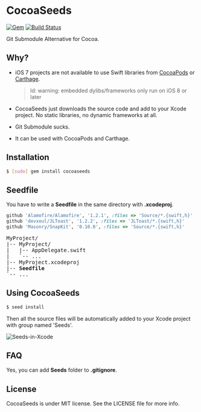 CocoaSeeds
==========

[![Gem](https://img.shields.io/gem/v/cocoaseeds.svg)](https://rubygems.org/gems/cocoaseeds)
[![Build Status](https://travis-ci.org/devxoul/CocoaSeeds.svg?branch=master)](https://travis-ci.org/devxoul/CocoaSeeds)

Git Submodule Alternative for Cocoa.


Why?
----

- iOS 7 projects are not available to use Swift libraries from [CocoaPods](https://cocoapods.org) or [Carthage](https://github.com/Carthage/Carthage).
    > ld: warning: embedded dylibs/frameworks only run on iOS 8 or later

- CocoaSeeds just downloads the source code and add to your Xcode project. No static libraries, no dynamic frameworks at all.
- Git Submodule sucks.
- It can be used with CocoaPods and Carthage.


Installation
------------

```bash
$ [sudo] gem install cocoaseeds
```


Seedfile
--------

You have to write a **Seedfile** in the same directory with **.xcodeproj**.

```ruby
github 'Alamofire/Alamofire', '1.2.1', :files => 'Source/*.{swift,h}'
github 'devxoul/JLToast', '1.2.2', :files => 'JLToast/*.{swift,h}'
github 'Masonry/SnapKit', '0.10.0', :files => 'Source/*.{swift,h}'
```

<pre>
MyProject/
|-- MyProject/
|   |-- AppDelegate.swift
|   `-- ...
|-- MyProject.xcodeproj
|-- <b>Seedfile</b>
`-- ...
</pre>


Using CocoaSeeds
----------------

```bash
$ seed install
```

Then all the source files will be automatically added to your Xcode project with group named 'Seeds'.

![Seeds-in-Xcode](https://cloud.githubusercontent.com/assets/931655/7502414/cbe45ecc-f476-11e4-9564-450e8887a054.png)


FAQ
---

Yes, you can add **Seeds** folder to **.gitignore**.


License
-------

CocoaSeeds is under MIT license. See the LICENSE file for more info.
